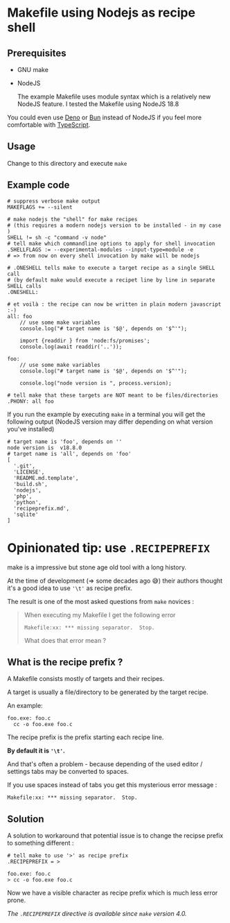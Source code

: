 # Makefile using Nodejs as recipe shell

## Prerequisites

- GNU make 

- NodeJS

  The example Makefile uses module syntax which is a relatively new NodeJS feature. I tested the Makefile using NodeJS 18.8 

You could even use [Deno](https://deno.land/) or [Bun](https://bun.sh/) instead of NodeJS if you feel more comfortable with [TypeScript](https://www.typescriptlang.org/). 

## Usage

Change to this directory and execute `make` 

## Example code

```make
# suppress verbose make output
MAKEFLAGS += --silent

# make nodejs the "shell" for make recipes
# (this requires a modern nodejs version to be installed - in my case )
SHELL != sh -c "command -v node"
# tell make which commandline options to apply for shell invocation
.SHELLFLAGS := --experimental-modules --input-type=module -e
# => from now on every shell invocation by make will be nodejs

# .ONESHELL tells make to execute a target recipe as a single SHELL call
# (by default make would execute a recipet line by line in separate SHELL calls
.ONESHELL:

# et voilà : the recipe can now be written in plain modern javascript :-)
all: foo	
	// use some make variables
	console.log("# target name is '$@', depends on '$^'");

	import {readdir } from 'node:fs/promises';
	console.log(await readdir('..'));

foo:
	// use some make variables
	console.log("# target name is '$@', depends on '$^'");

	console.log("node version is ", process.version);

# tell make that these targets are NOT meant to be files/directories
.PHONY: all foo
```

If you run the example by executing `make` in a terminal you will get the following output (NodeJS version may differ depending on what version you've installed)

```
# target name is 'foo', depends on ''
node version is  v18.8.0
# target name is 'all', depends on 'foo'
[
  '.git',
  'LICENSE',
  'README.md.template',
  'build.sh',
  'nodejs',
  'php',
  'python',
  'recipeprefix.md',
  'sqlite'
]
```

# Opinionated tip: use `.RECIPEPREFIX`

make is a impressive but stone age old tool with a long history.

At the time of development (=> some decades ago 😅) their authors thought it's a good idea to use `'\t'` as recipe prefix.

The result is one of the most asked questions from `make` novices : 

> When executing my Makefile I get the following error
> 
> ```
> Makefile:xx: *** missing separator.  Stop.
> ```
>
> What does that error mean ? 

## What is the recipe prefix ?

A Makefile consists mostly of targets and their recipes. 

A target is usually a file/directory to be generated by the target recipe. 

An example: 

```make
foo.exe: foo.c
  cc -o foo.exe foo.c
```

The recipe prefix is the prefix starting each recipe line. 

__By default it is `'\t'`.__

And that's often a problem - because depending of the used editor / settings tabs may be converted to spaces. 

If you use spaces instead of tabs you get this mysterious error message : 

```
Makefile:xx: *** missing separator.  Stop.
```

## Solution

A solution to workaround that potential issue is to change the recipse prefix to something different : 

```make
# tell make to use '>' as recipe prefix
.RECIPEPREFIX = >

foo.exe: foo.c
> cc -o foo.exe foo.c
```

Now we have a visible character as recipe prefix which is much less error prone.

_The `.RECIPEPREFIX` directive is available since `make` version 4.0._
